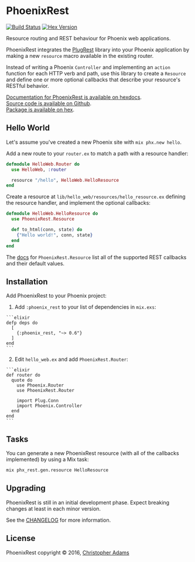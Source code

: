 # PhoenixRest

[![Build Status](https://travis-ci.org/christopheradams/phoenix_rest.svg?branch=master)](https://travis-ci.org/christopheradams/phoenix_rest)
[![Hex Version](https://img.shields.io/hexpm/v/phoenix_rest.svg)](https://hex.pm/packages/phoenix_rest)

Resource routing and REST behaviour for Phoenix web applications.

PhoenixRest integrates the
[PlugRest](https://github.com/christopheradams/plug_rest) library into
your Phoenix application by making a new `resource` macro available in
the existing router.

Instead of writing a Phoenix `Controller` and implementing an `action`
function for each HTTP verb and path, use this library to create a
`Resource` and define one or more optional callbacks that describe
your resource's RESTful behavior.

[Documentation for PhoenixRest is available on hexdocs](http://hexdocs.pm/phoenix_rest/).<br/>
[Source code is available on Github](https://github.com/christopheradams/phoenix_rest).<br/>
[Package is available on hex](https://hex.pm/packages/phoenix_rest).

## Hello World

Let's assume you've created a new Phoenix site with `mix phx.new hello`.

Add a new route to your `router.ex` to match a path with a resource handler:

```elixir
defmodule HelloWeb.Router do
  use HelloWeb, :router

  resource "/hello", HelloWeb.HelloResource
end
```

Create a resource at `lib/hello_web/resources/hello_resource.ex` defining the
resource handler, and implement the optional callbacks:

```elixir
defmodule HelloWeb.HelloResource do
  use PhoenixRest.Resource

  def to_html(conn, state) do
    {"Hello world!", conn, state}
  end
end
```

The [docs](https://hexdocs.pm/phoenix_rest/PhoenixRest.Resource.html)
for `PhoenixRest.Resource` list all of the supported REST callbacks
and their default values.

## Installation

Add PhoenixRest to your Phoenix project:

  1. Add `:phoenix_rest` to your list of dependencies in `mix.exs`:

    ```elixir
    defp deps do
      [
        {:phoenix_rest, "~> 0.6"}
      ]
    end
    ```

  2. Edit `hello_web.ex` and add `PhoenixRest.Router`:

    ```elixir
    def router do
      quote do
        use Phoenix.Router
        use PhoenixRest.Router

        import Plug.Conn
        import Phoenix.Controller
      end
    end
    ```

## Tasks

You can generate a new PhoenixRest resource (with all of the callbacks
implemented) by using a Mix task:

```sh
mix phx_rest.gen.resource HelloResource
```

## Upgrading

PhoenixRest is still in an initial development phase. Expect breaking
changes at least in each minor version.

See the [CHANGELOG](CHANGELOG.md) for more information.

## License

PhoenixRest copyright &copy; 2016, [Christopher Adams](https://github.com/christopheradams)
